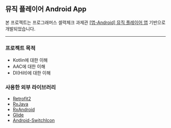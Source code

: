 ## 뮤직 플레이어 Android App
본 프로젝트는 프로그래머스 셀력체크 과제관 [[앱-Android] 뮤직 플레이어 앱](https://programmers.co.kr/skill_check_assignments "[앱-Android] 뮤직 플레이어 앱") 기반으로 개발되었습니다.

------------
### 프로젝트 목적
- Kotlin에 대한 이해
- AAC에 대한 이해
- DI(Hilt)에 대한 이해


### 사용한 외부 라이브러리
- [Retrofit2](https://github.com/square/retrofit "Retrofit2")
- [RxJava]( https://github.com/ReactiveX/RxJava "RxJava")
- [RxAndroid](https://github.com/ReactiveX/RxAndroid "RxAndroid")
- [Glide](https://github.com/bumptech/glide "Glide")
- [Android-SwitchIcon](https://github.com/zagum/Android-SwitchIcon.git "SwitchIcon")
